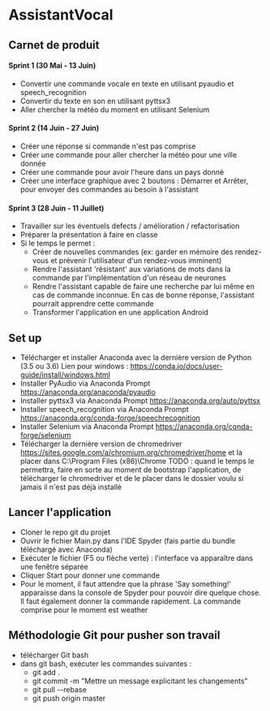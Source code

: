 # AssistantVocal

## Carnet de produit

#### Sprint 1 (30 Mai - 13 Juin)
* Convertir une commande vocale en texte en utilisant pyaudio et speech_recognition
* Convertir du texte en son en utilisant pyttsx3
* Aller chercher la météo du moment en utilisant Selenium

#### Sprint 2 (14 Juin - 27 Juin)
* Créer une réponse si commande n'est pas comprise
* Créer une commande pour aller chercher la météo pour une ville donnée
* Créer une commande pour avoir l'heure dans un pays donné
* Créer une interface graphique avec 2 boutons : Démarrer et Arrêter, pour envoyer des commandes au besoin à l'assistant

#### Sprint 3 (28 Juin - 11 Juillet)
* Travailler sur les éventuels defects / amélioration / refactorisation
* Préparer la présentation à faire en classe
* Si le temps le permet :
  * Créer de nouvelles commandes (ex: garder en mémoire des rendez-vous et prévenir l'utilisateur d'un rendez-vous imminent)
  * Rendre l'assistant 'résistant' aux variations de mots dans la commande par l'implémentation d'un réseau de neurones
  * Rendre l'assistant capable de faire une recherche par lui même en cas de commande inconnue. En cas de bonne réponse, l'assistant pourrait apprendre cette commande
  * Transformer l'application en une application Android

## Set up

* Télécharger et installer Anaconda avec la dernière version de Python (3.5 ou 3.6)
Lien pour windows : https://conda.io/docs/user-guide/install/windows.html
* Installer PyAudio via Anaconda Prompt https://anaconda.org/anaconda/pyaudio
* Installer pyttsx3 via Anaconda Prompt https://anaconda.org/auto/pyttsx
* Installer speech_recognition via Anaconda Prompt https://anaconda.org/conda-forge/speechrecognition
* Installer Selenium via Anaconda Prompt https://anaconda.org/conda-forge/selenium
* Télécharger la dernière version de chromedriver https://sites.google.com/a/chromium.org/chromedriver/home et la placer dans C:\Program Files (x86)\Chrome
TODO : quand le temps le permettra, faire en sorte au moment de bootstrap l'application, de télécharger le chromedriver et de le placer dans le dossier voulu si jamais il n'est pas déjà installé


## Lancer l'application

* Cloner le repo git du projet
* Ouvrir le fichier Main.py dans l'IDE Spyder (fais partie du bundle téléchargé avec Anaconda)
* Exécuter le fichier (F5 ou flèche verte) : l'interface va apparaître dans une fenêtre séparée
* Cliquer Start pour donner une commande
* Pour le moment, il faut attendre que la phrase 'Say something!' apparaisse dans la console de Spyder pour pouvoir dire quelque chose. Il faut également donner la commande rapidement. La commande comprise pour le moment est weather

## Méthodologie Git pour pusher son travail
* télécharger Git bash
* dans git bash, exécuter les commandes suivantes :
  * git add . 
  * git commit -m "Mettre un message explicitant les changements"
  * git pull --rebase
  * git push origin master


